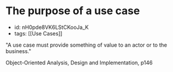 # The purpose of a use case
* id: nH0pde8VK6LStCKooJa_K
* tags: [[Use Cases]]

"A use case must provide something of value to an actor or to the business."

Object-Oriented Analysis, Design and Implementation, p146